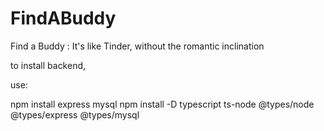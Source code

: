 # FindABuddy
Find a Buddy : It's like Tinder, without the romantic inclination

to install backend, 

use: 

npm install express mysql
npm install -D typescript ts-node @types/node @types/express @types/mysql
